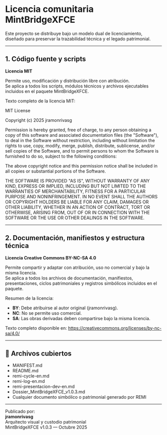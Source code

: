 # Licencia comunitaria MintBridgeXFCE

Este proyecto se distribuye bajo un modelo dual de licenciamiento, diseñado para preservar la trazabilidad técnica y el legado patrimonial.

---

## 1. Código fuente y scripts

**Licencia MIT**

Permite uso, modificación y distribución libre con atribución.  
Se aplica a todos los scripts, módulos técnicos y archivos ejecutables incluidos en el paquete MintBridgeXFCE.

Texto completo de la licencia MIT:

MIT License

Copyright (c) 2025 jramonrivasg

Permission is hereby granted, free of charge, to any person obtaining a copy
of this software and associated documentation files (the "Software"), to deal
in the Software without restriction, including without limitation the rights
to use, copy, modify, merge, publish, distribute, sublicense, and/or sell
copies of the Software, and to permit persons to whom the Software is
furnished to do so, subject to the following conditions:

The above copyright notice and this permission notice shall be included in all
copies or substantial portions of the Software.

THE SOFTWARE IS PROVIDED "AS IS", WITHOUT WARRANTY OF ANY KIND, EXPRESS OR
IMPLIED, INCLUDING BUT NOT LIMITED TO THE WARRANTIES OF MERCHANTABILITY,
FITNESS FOR A PARTICULAR PURPOSE AND NONINFRINGEMENT. IN NO EVENT SHALL THE
AUTHORS OR COPYRIGHT HOLDERS BE LIABLE FOR ANY CLAIM, DAMAGES OR OTHER
LIABILITY, WHETHER IN AN ACTION OF CONTRACT, TORT OR OTHERWISE, ARISING FROM,
OUT OF OR IN CONNECTION WITH THE SOFTWARE OR THE USE OR OTHER DEALINGS IN THE
SOFTWARE.

---

## 2. Documentación, manifiestos y estructura técnica

**Licencia Creative Commons BY-NC-SA 4.0**

Permite compartir y adaptar con atribución, uso no comercial y bajo la misma licencia.  
Se aplica a todos los archivos de documentación, manifiestos, presentaciones, ciclos patrimoniales y registros simbólicos incluidos en el paquete.

Resumen de la licencia:

- **BY**: Debe atribuirse al autor original (jramonrivasg).
- **NC**: No se permite uso comercial.
- **SA**: Las obras derivadas deben compartirse bajo la misma licencia.

Texto completo disponible en: https://creativecommons.org/licenses/by-nc-sa/4.0/

---

## 📎 Archivos cubiertos

- MANIFEST.md  
- README.md  
- remi-cycle-en.md  
- remi-log-en.md  
- remi-presentacion-dev-en.md  
- Dossier_MintBridgeXFCE_v1.0.3.md  
- Cualquier documento simbólico o patrimonial generado por REMI

---

Publicado por:  
**jramonrivasg**  
Arquitecto visual y custodio patrimonial  
MintBridgeXFCE v1.0.3 — Octubre 2025
